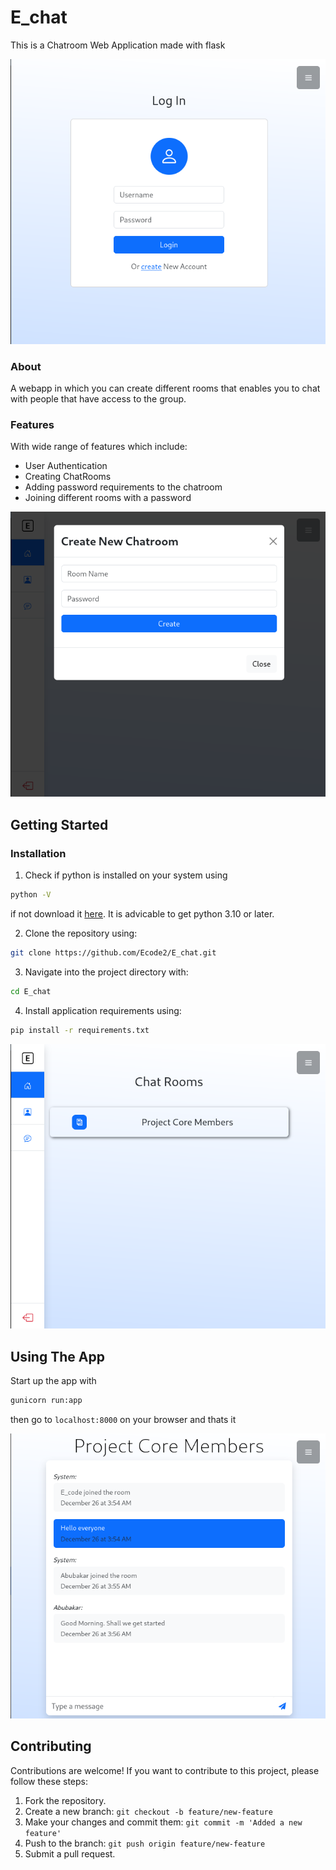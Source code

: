 # E_chat

This is a Chatroom Web Application made with flask


![Login Page](assets/pic1.png)

### About

A webapp in which you can create different rooms that enables you to chat with people that have access to the group.

### Features

With wide range of features which include:

- User Authentication
- Creating ChatRooms
- Adding password requirements to the chatroom
- Joining different rooms with a password
  
![Login Page](assets/pic2.png)

## Getting Started

### Installation

1. Check if python is installed on your system using

```bash
python -V
```

if not download it [here](https://python.org/downloads/). It is advicable to get python 3.10 or later.

2. Clone the repository using:

```bash
git clone https://github.com/Ecode2/E_chat.git
```

3. Navigate into the project directory with:

```bash
cd E_chat
```

4. Install application requirements using:

```bash
pip install -r requirements.txt
```
![Login Page](assets/pic3.png)

## Using The App

Start up the app with

```bash
gunicorn run:app
```

then go to ```localhost:8000``` on your browser and thats it

![Login Page](assets/pic4.png)

## Contributing

Contributions are welcome! If you want to contribute to this project, please follow these steps:

1. Fork the repository.
2. Create a new branch: ```git checkout -b feature/new-feature```
3. Make your changes and commit them: ```git commit -m 'Added a new feature'```
4. Push to the branch: ```git push origin feature/new-feature```
5. Submit a pull request.
